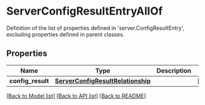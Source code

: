 # ServerConfigResultEntryAllOf

Definition of the list of properties defined in 'server.ConfigResultEntry', excluding properties defined in parent classes.
## Properties
Name | Type | Description | Notes
------------ | ------------- | ------------- | -------------
**config_result** | [**ServerConfigResultRelationship**](ServerConfigResultRelationship.md) |  | [optional] 

[[Back to Model list]](../README.md#documentation-for-models) [[Back to API list]](../README.md#documentation-for-api-endpoints) [[Back to README]](../README.md)


